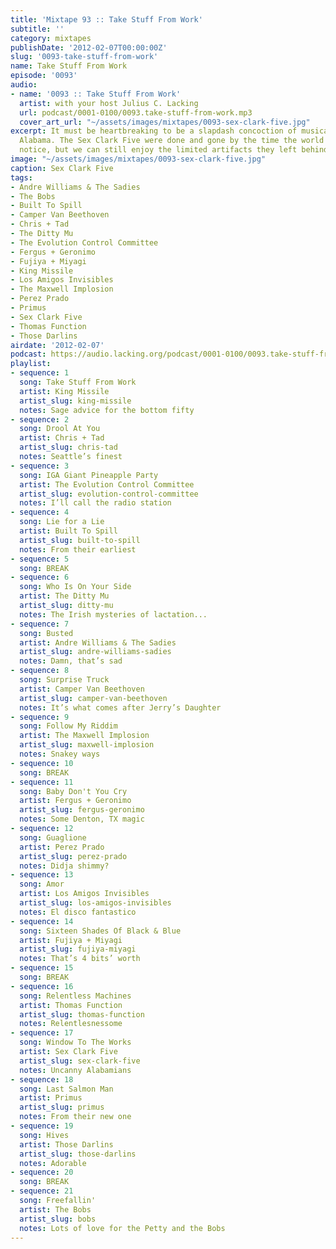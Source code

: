 ```yaml
---
title: 'Mixtape 93 :: Take Stuff From Work'
subtitle: ''
category: mixtapes
publishDate: '2012-02-07T00:00:00Z'
slug: '0093-take-stuff-from-work'
name: Take Stuff From Work
episode: '0093'
audio:
- name: '0093 :: Take Stuff From Work'
  artist: with your host Julius C. Lacking
  url: podcast/0001-0100/0093.take-stuff-from-work.mp3
  cover_art_url: "~/assets/images/mixtapes/0093-sex-clark-five.jpg"
excerpt: It must be heartbreaking to be a slapdash concoction of musical genius… in
  Alabama. The Sex Clark Five were done and gone by the time the world really took
  notice, but we can still enjoy the limited artifacts they left behind.
image: "~/assets/images/mixtapes/0093-sex-clark-five.jpg"
caption: Sex Clark Five
tags:
- Andre Williams & The Sadies
- The Bobs
- Built To Spill
- Camper Van Beethoven
- Chris + Tad
- The Ditty Mu
- The Evolution Control Committee
- Fergus + Geronimo
- Fujiya + Miyagi
- King Missile
- Los Amigos Invisibles
- The Maxwell Implosion
- Perez Prado
- Primus
- Sex Clark Five
- Thomas Function
- Those Darlins
airdate: '2012-02-07'
podcast: https://audio.lacking.org/podcast/0001-0100/0093.take-stuff-from-work.mp3
playlist:
- sequence: 1
  song: Take Stuff From Work
  artist: King Missile
  artist_slug: king-missile
  notes: Sage advice for the bottom fifty
- sequence: 2
  song: Drool At You
  artist: Chris + Tad
  artist_slug: chris-tad
  notes: Seattle’s finest
- sequence: 3
  song: IGA Giant Pineapple Party
  artist: The Evolution Control Committee
  artist_slug: evolution-control-committee
  notes: I’ll call the radio station
- sequence: 4
  song: Lie for a Lie
  artist: Built To Spill
  artist_slug: built-to-spill
  notes: From their earliest
- sequence: 5
  song: BREAK
- sequence: 6
  song: Who Is On Your Side
  artist: The Ditty Mu
  artist_slug: ditty-mu
  notes: The Irish mysteries of lactation...
- sequence: 7
  song: Busted
  artist: Andre Williams & The Sadies
  artist_slug: andre-williams-sadies
  notes: Damn, that’s sad
- sequence: 8
  song: Surprise Truck
  artist: Camper Van Beethoven
  artist_slug: camper-van-beethoven
  notes: It’s what comes after Jerry’s Daughter
- sequence: 9
  song: Follow My Riddim
  artist: The Maxwell Implosion
  artist_slug: maxwell-implosion
  notes: Snakey ways
- sequence: 10
  song: BREAK
- sequence: 11
  song: Baby Don't You Cry
  artist: Fergus + Geronimo
  artist_slug: fergus-geronimo
  notes: Some Denton, TX magic
- sequence: 12
  song: Guaglione
  artist: Perez Prado
  artist_slug: perez-prado
  notes: Didja shimmy?
- sequence: 13
  song: Amor
  artist: Los Amigos Invisibles
  artist_slug: los-amigos-invisibles
  notes: El disco fantastico
- sequence: 14
  song: Sixteen Shades Of Black & Blue
  artist: Fujiya + Miyagi
  artist_slug: fujiya-miyagi
  notes: That’s 4 bits’ worth
- sequence: 15
  song: BREAK
- sequence: 16
  song: Relentless Machines
  artist: Thomas Function
  artist_slug: thomas-function
  notes: Relentlesnessome
- sequence: 17
  song: Window To The Works
  artist: Sex Clark Five
  artist_slug: sex-clark-five
  notes: Uncanny Alabamians
- sequence: 18
  song: Last Salmon Man
  artist: Primus
  artist_slug: primus
  notes: From their new one
- sequence: 19
  song: Hives
  artist: Those Darlins
  artist_slug: those-darlins
  notes: Adorable
- sequence: 20
  song: BREAK
- sequence: 21
  song: Freefallin'
  artist: The Bobs
  artist_slug: bobs
  notes: Lots of love for the Petty and the Bobs
---
```


